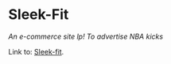 # Sleek-Fit

*An e-commerce site lp!
To advertise NBA kicks*

Link to: [Sleek-fit](https://nato360.github.io/Sleek-Fit/).
